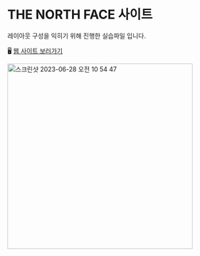 # THE NORTH FACE 사이트

레이아웃 구성을 익히기 위해 진행한 실습파일 입니다.

🖥️ [웹 사이트 보러가기](https://songyunjeong.github.io/northFace_site)

<img width="416" alt="스크린샷 2023-06-28 오전 10 54 47" src="https://github.com/songyunjeong/northFace_site/assets/117874502/83de3378-f457-4acb-a79e-8e7781999080">
